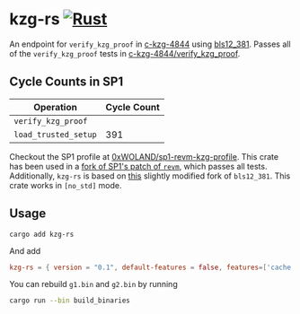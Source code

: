 # kzg-rs [![Rust](https://github.com/0xWOLAND/kzg-rs/actions/workflows/rust.yml/badge.svg?branch=master)](https://github.com/0xWOLAND/kzg-rs/actions/workflows/rust.yml)

An endpoint for `verify_kzg_proof` in [c-kzg-4844](https://github.com/ethereum/c-kzg-4844) using [bls12_381](https://github.com/zkcrypto/bls12_381/). Passes all of the `verify_kzg_proof` tests in [c-kzg-4844/verify_kzg_proof](https://github.com/ethereum/c-kzg-4844/tree/main/tests/verify_kzg_proof/kzg-mainnet).

## Cycle Counts in SP1

| Operation            | Cycle Count |
| -------------------- | ----------- |
| `verify_kzg_proof`   | |
| `load_trusted_setup` | 391         |

Checkout the SP1 profile at [0xWOLAND/sp1-revm-kzg-profile](https://github.com/0xWOLAND/sp1-revm-kzg-profile). This crate has been used in a [fork of SP1's patch of `revm`](https://github.com/0xWOLAND/revm/tree/patch-v5.0.0), which passes all tests. Additionally, `kzg-rs` is based on [this](https://github.com/0xWOLAND/bls12_381) slightly modified fork of `bls12_381`. This crate works in `[no_std]` mode.

## Usage
```
cargo add kzg-rs
```
And add
```toml
kzg-rs = { version = "0.1", default-features = false, features=['cache'] optional = true }
```

You can rebuild `g1.bin` and `g2.bin` by running 

```sh 
cargo run --bin build_binaries
```
